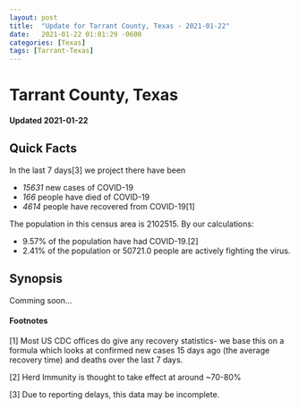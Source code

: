 ```yaml
---
layout: post
title:  "Update for Tarrant County, Texas - 2021-01-22"
date:   2021-01-22 01:01:29 -0600
categories: [Texas]
tags: [Tarrant-Texas]
---
```


# Tarrant County, Texas
#### Updated 2021-01-22

## Quick Facts

In the last 7 days[3] we project there have been
- *15631* new cases of COVID-19
- *166* people have died of COVID-19
- *4614* people have recovered from COVID-19[1]

The population in this census area is 2102515. By our calculations:
- 9.57% of the population have had COVID-19.[2]
- 2.41% of the population or 50721.0 people are actively fighting the virus.

## Synopsis

Comming soon...


#### Footnotes

[1] Most US CDC offices do give any recovery statistics- we base this on a formula which looks at confirmed new cases
15 days ago (the average recovery time) and deaths over the last 7 days.

[2] Herd Immunity is thought to take effect at around ~70-80%

[3] Due to reporting delays, this data may be incomplete.
 
    